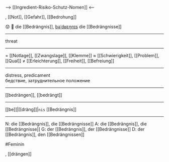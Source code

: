 --> [[Ingredient-Risiko-Schutz-Nomen]] <--

, [[Not]], [[Gefahr]], [[Bedrohung]]

😟 🔴 die [[Bedrängnis]], [bəˈdʁɛŋnɪs](https://youglish.com/pronounce/Bedrängnis/german)
die [[Bedrängnisse]]

---
threat

---
= [[Notlage]], [[Zwangslage]], [[Klemme]]
≈ [[Schwierigkeit]], [[Problem]], [[Qual]]
≠ [[Erleichterung]], [[Freiheit]], [[Befreiung]]

---
distress, predicament  
бедствие, затруднительное положение

---
[[bedrängen]], [[bedrängt]]

---
[[be]]|[[dräng]]|`nis`
[[Bedrängnis]]


---
N: die [[Bedrängnis]], die [[Bedrängnisse]]
A: die [[Bedrängnis]], die [[Bedrängnisse]]
G: der [[Bedrängnis]], der [[Bedrängnisse]]
D: der [[Bedrängnis]], den [[Bedrängnissen]]

#Feminin 

, [[drängen]]